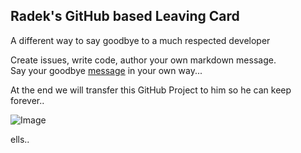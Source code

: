 ## Radek's GitHub based Leaving Card

A different way to say goodbye to a much respected developer

Create issues, write code, author your own markdown message.   
Say your goodbye [message](https://elliotmoore.github.io/TimeInc-Radeks-LeavingCard/) in your own way...

At the end we will transfer this GitHub Project to him so he can keep forever..


![Image](../master/photos/radek-eating.png?raw=true)




ells..
